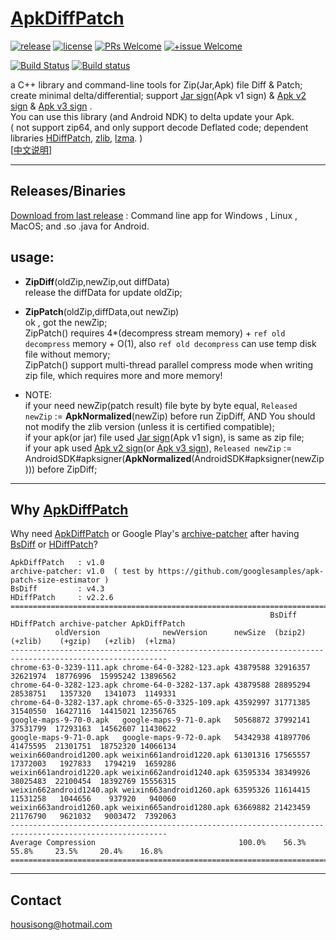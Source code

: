 # [ApkDiffPatch]
[![release](https://img.shields.io/badge/release-v1.3.6-blue.svg)](https://github.com/sisong/ApkDiffPatch/releases) 
[![license](https://img.shields.io/badge/license-MIT-blue.svg)](https://github.com/sisong/ApkDiffPatch/blob/master/LICENSE) 
[![PRs Welcome](https://img.shields.io/badge/PRs-welcome-blue.svg)](https://github.com/sisong/ApkDiffPatch/pulls) 
[![+issue Welcome](https://img.shields.io/github/issues-raw/sisong/ApkDiffPatch?color=green&label=%2Bissue%20welcome)](https://github.com/sisong/ApkDiffPatch/issues)   

[![Build Status](https://travis-ci.org/sisong/ApkDiffPatch.svg?branch=master)](https://travis-ci.org/sisong/ApkDiffPatch) 
[![Build status](https://ci.appveyor.com/api/projects/status/u5tbrqwl72875r6h/branch/master?svg=true)](https://ci.appveyor.com/project/sisong/apkdiffpatch/branch/master)   

a C++ library and command-line tools for Zip(Jar,Apk) file Diff & Patch; create minimal delta/differential; support [Jar sign](Apk v1 sign) & [Apk v2 sign] & [Apk v3 sign] .   
You can use this library (and Android NDK) to delta update your Apk.   
( not support zip64, and only support decode Deflated code; dependent libraries [HDiffPatch], [zlib], [lzma]. )   
[[中文说明](https://blog.csdn.net/housisong/article/details/79768678)]

[ApkDiffPatch]: https://github.com/sisong/ApkDiffPatch
[HDiffPatch]: https://github.com/sisong/HDiffPatch
[zlib]: https://github.com/madler/zlib
[lzma]: https://www.7-zip.org/sdk.html
[Apk v2 sign]: https://source.android.com/security/apksigning/v2
[Apk v3 sign]: https://source.android.com/security/apksigning/v3
[Jar sign]: https://docs.oracle.com/javase/8/docs/technotes/guides/jar/jar.html#Signed_JAR_File
[BsDiff]: http://www.daemonology.net/bsdiff/
[archive-patcher]: https://github.com/google/archive-patcher

---
## Releases/Binaries
[Download from last release](https://github.com/sisong/ApkDiffPatch/releases) : Command line app for Windows , Linux , MacOS; and .so .java for Android.   

## usage:

* **ZipDiff**(oldZip,newZip,out diffData)   
release the diffData for update oldZip;   

* **ZipPatch**(oldZip,diffData,out newZip)   
ok , got the newZip;   
ZipPatch() requires 4*(decompress stream memory) + `ref old decompress` memory + O(1), also `ref old decompress` can use temp disk file without memory;    
ZipPatch() support multi-thread parallel compress mode when writing zip file, which requires more and more memory!   

* NOTE:   
if your need newZip(patch result) file byte by byte equal, `Released newZip` := **ApkNormalized**(newZip) before run ZipDiff, AND You should not modify the zlib version (unless it is certified compatible);   
if your apk(or jar) file used [Jar sign](Apk v1 sign), is same as zip file;   
if your apk used [Apk v2 sign](or [Apk v3 sign]), `Released newZip` := AndroidSDK#apksigner(**ApkNormalized**(AndroidSDK#apksigner(newZip)))  before ZipDiff;   
   
---
## Why [ApkDiffPatch]
 Why need [ApkDiffPatch] or Google Play's [archive-patcher] after having [BsDiff] or [HDiffPatch]?
```
ApkDiffPatch   : v1.0
archive-patcher: v1.0  ( test by https://github.com/googlesamples/apk-patch-size-estimator )
BsDiff         : v4.3
HDiffPatch     : v2.2.6
=========================================================================================================
                                                          BsDiff HDiffPatch archive-patcher ApkDiffPatch
          oldVersion              newVersion      newSize  (bzip2)  (+zlib)    (+gzip)   (+zlib)  (+lzma)
---------------------------------------------------------------------------------------------------------
chrome-63-0-3239-111.apk chrome-64-0-3282-123.apk 43879588 32916357 32621974  18776996  15995242 13896562
chrome-64-0-3282-123.apk chrome-64-0-3282-137.apk 43879588 28895294 28538751   1357320   1341073  1149331
chrome-64-0-3282-137.apk chrome-65-0-3325-109.apk 43592997 31771385 31540550  16427116  14415021 12356765
google-maps-9-70-0.apk   google-maps-9-71-0.apk   50568872 37992141 37531799  17293163  14562607 11430622
google-maps-9-71-0.apk   google-maps-9-72-0.apk   54342938 41897706 41475595  21301751  18752320 14066134
weixin660android1200.apk weixin661android1220.apk 61301316 17565557 17372003   1927833   1794219  1659286
weixin661android1220.apk weixin662android1240.apk 63595334 38349926 38025483  22100454  18392769 15556315
weixin662android1240.apk weixin663android1260.apk 63595326 11614415 11531258   1044656    937920   940060
weixin663android1260.apk weixin665android1280.apk 63669882 21423459 21176790   9621032   9003472  7392063
---------------------------------------------------------------------------------------------------------
Average Compression                                100.0%    56.3%    55.8%     23.5%     20.4%    16.8%
=========================================================================================================
```
   
---
## Contact
housisong@hotmail.com  

